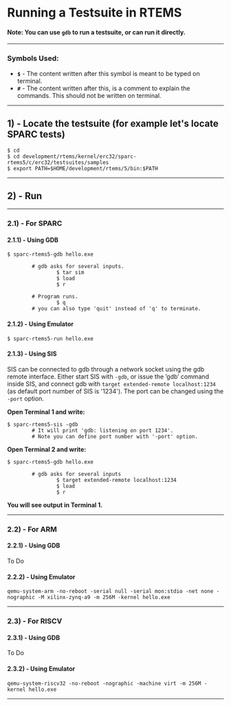 # Running a Testsuite in RTEMS

#### Note: You can use `gdb` to run a testsuite, or can run it directly.

---

### Symbols Used:

* **`$`** - The content written after this symbol is meant to be typed on terminal.
* **`#`** - The content written after this, is a comment to explain the commands. This should not be written on terminal.

---

## 1) - Locate the testsuite (for example let's locate SPARC tests)
~~~~
$ cd
$ cd development/rtems/kernel/erc32/sparc-rtems5/c/erc32/testsuites/samples
$ export PATH=$HOME/development/rtems/5/bin:$PATH 
~~~~

---

## 2) - Run

---

### 2.1) - For SPARC
#### 2.1.1) - Using GDB
~~~~
$ sparc-rtems5-gdb hello.exe
~~~~
~~~~
        # gdb asks for several inputs. 
                $ tar sim
                $ load
                $ r

        # Program runs.
                $ q
        # you can also type 'quit' instead of 'q' to terminate.
~~~~

#### 2.1.2) - Using Emulator
~~~~
$ sparc-rtems5-run hello.exe
~~~~

#### 2.1.3) - Using SIS
SIS can be connected to gdb through a network socket using the gdb remote interface.
Either start SIS with `-gdb`, or issue the ’gdb’ command inside SIS, and connect gdb with
`target extended-remote localhost:1234` (as default port number of SIS is '1234'). The 
port can be changed using the `-port` option.

**Open Terminal 1 and write:**
~~~~
$ sparc-rtems5-sis -gdb
        # It will print 'gdb: listening on port 1234'.
        # Note you can define port number with '-port' option.
~~~~

**Open Terminal 2 and write:**
~~~~
$ sparc-rtems5-gdb hello.exe
~~~~
~~~~
        # gdb asks for several inputs
                $ target extended-remote localhost:1234
                $ load
                $ r
~~~~

**You will see output in Terminal 1.**

---

### 2.2) - For ARM
#### 2.2.1) - Using GDB
To Do
#### 2.2.2) - Using Emulator
~~~
qemu-system-arm -no-reboot -serial null -serial mon:stdio -net none -nographic -M xilinx-zynq-a9 -m 256M -kernel hello.exe
~~~

---

### 2.3) - For RISCV
#### 2.3.1) - Using GDB
To Do
#### 2.3.2) - Using Emulator
~~~
qemu-system-riscv32 -no-reboot -nographic -machine virt -m 256M -kernel hello.exe
~~~

---
